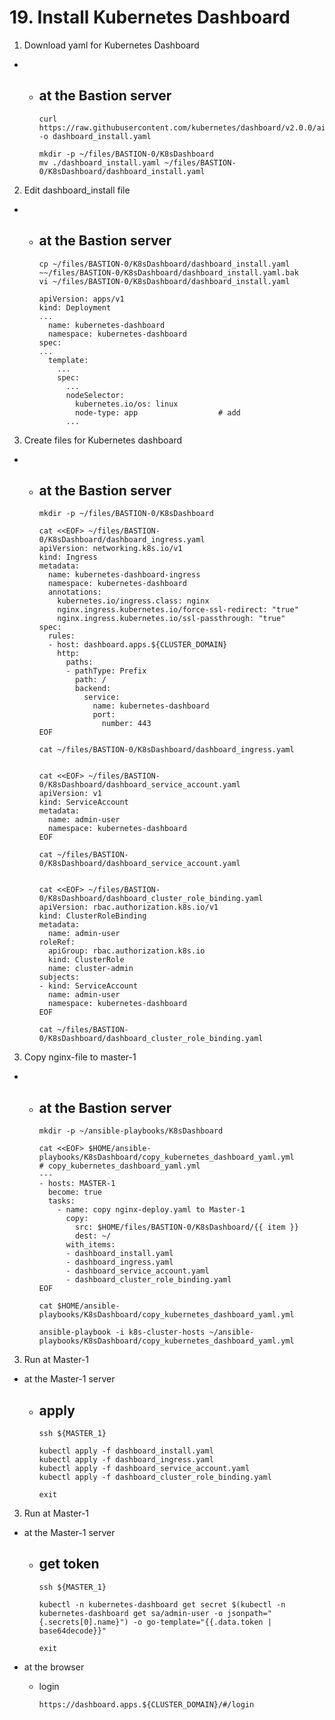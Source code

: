 # **19. Install Kubernetes Dashboard**



1. Download yaml for Kubernetes Dashboard
  -  
    - at the Bastion server
      -  

          curl https://raw.githubusercontent.com/kubernetes/dashboard/v2.0.0/aio/deploy/recommended.yaml -o dashboard_install.yaml

          mkdir -p ~/files/BASTION-0/K8sDashboard
          mv ./dashboard_install.yaml ~/files/BASTION-0/K8sDashboard/dashboard_install.yaml

2. Edit dashboard_install file
  -  
    - at the Bastion server
      -  
          cp ~/files/BASTION-0/K8sDashboard/dashboard_install.yaml  ~~/files/BASTION-0/K8sDashboard/dashboard_install.yaml.bak
          vi ~/files/BASTION-0/K8sDashboard/dashboard_install.yaml

          apiVersion: apps/v1
          kind: Deployment
          ...
            name: kubernetes-dashboard
            namespace: kubernetes-dashboard
          spec:
          ...
            template:
              ...
              spec:
                ...
                nodeSelector:
                  kubernetes.io/os: linux
                  node-type: app                  # add
                ...

3. Create files for Kubernetes dashboard
  -  
    - at the Bastion server
      -  
          
          mkdir -p ~/files/BASTION-0/K8sDashboard

          cat <<EOF> ~/files/BASTION-0/K8sDashboard/dashboard_ingress.yaml
          apiVersion: networking.k8s.io/v1
          kind: Ingress
          metadata:
            name: kubernetes-dashboard-ingress
            namespace: kubernetes-dashboard
            annotations:
              kubernetes.io/ingress.class: nginx
              nginx.ingress.kubernetes.io/force-ssl-redirect: "true"
              nginx.ingress.kubernetes.io/ssl-passthrough: "true"
          spec:
            rules:
            - host: dashboard.apps.${CLUSTER_DOMAIN}
              http:
                paths:
                - pathType: Prefix
                  path: /
                  backend:
                    service:
                      name: kubernetes-dashboard
                      port:
                        number: 443
          EOF

          cat ~/files/BASTION-0/K8sDashboard/dashboard_ingress.yaml


          cat <<EOF> ~/files/BASTION-0/K8sDashboard/dashboard_service_account.yaml
          apiVersion: v1
          kind: ServiceAccount
          metadata:
            name: admin-user
            namespace: kubernetes-dashboard
          EOF

          cat ~/files/BASTION-0/K8sDashboard/dashboard_service_account.yaml
          

          cat <<EOF> ~/files/BASTION-0/K8sDashboard/dashboard_cluster_role_binding.yaml
          apiVersion: rbac.authorization.k8s.io/v1
          kind: ClusterRoleBinding
          metadata:
            name: admin-user
          roleRef:
            apiGroup: rbac.authorization.k8s.io
            kind: ClusterRole
            name: cluster-admin
          subjects:
          - kind: ServiceAccount
            name: admin-user
            namespace: kubernetes-dashboard
          EOF

          cat ~/files/BASTION-0/K8sDashboard/dashboard_cluster_role_binding.yaml
          

          

3. Copy nginx-file to master-1
  -  
    - at the Bastion server
      -  
      
          mkdir -p ~/ansible-playbooks/K8sDashboard

          cat <<EOF> $HOME/ansible-playbooks/K8sDashboard/copy_kubernetes_dashboard_yaml.yml
          # copy_kubernetes_dashboard_yaml.yml
          ---
          - hosts: MASTER-1
            become: true
            tasks:
              - name: copy nginx-deploy.yaml to Master-1
                copy:
                  src: $HOME/files/BASTION-0/K8sDashboard/{{ item }}
                  dest: ~/
                with_items:
                - dashboard_install.yaml
                - dashboard_ingress.yaml
                - dashboard_service_account.yaml
                - dashboard_cluster_role_binding.yaml                    
          EOF

          cat $HOME/ansible-playbooks/K8sDashboard/copy_kubernetes_dashboard_yaml.yml

          ansible-playbook -i k8s-cluster-hosts ~/ansible-playbooks/K8sDashboard/copy_kubernetes_dashboard_yaml.yml

3. Run at Master-1
  - at the Master-1 server
    - apply 
      -  
      
          ssh ${MASTER_1}          
          
          kubectl apply -f dashboard_install.yaml
          kubectl apply -f dashboard_ingress.yaml
          kubectl apply -f dashboard_service_account.yaml
          kubectl apply -f dashboard_cluster_role_binding.yaml     

          exit


3. Run at Master-1
  - at the Master-1 server
    - get token
      -  
      
          ssh ${MASTER_1}          
          
          kubectl -n kubernetes-dashboard get secret $(kubectl -n kubernetes-dashboard get sa/admin-user -o jsonpath="{.secrets[0].name}") -o go-template="{{.data.token | base64decode}}"  

          exit

  - at the browser
    - login

          https://dashboard.apps.${CLUSTER_DOMAIN}/#/login